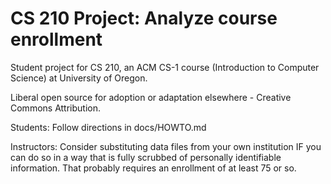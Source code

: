 # CS 210 Project: Analyze course enrollment

Student project for CS 210, an ACM CS-1 course (Introduction to Computer Science)
at University of Oregon.

Liberal open source for adoption or adaptation elsewhere - Creative Commons Attribution.

Students: Follow directions in docs/HOWTO.md

Instructors:  Consider substituting data files from your own institution IF you can do
so in a way that is fully scrubbed of personally identifiable information.  That probably
requires an enrollment of at least 75 or so. 
